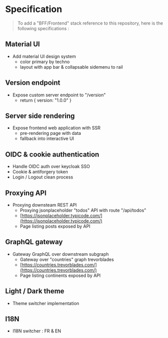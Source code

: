 # Specification

> To add a "BFF/Frontend" stack reference to this repository, here is the following specifications :

## Material UI
* Add material UI design system
    * color primary by techno
    * layout with app bar & collapsable sidemenu to rail

## Version endpoint
* Expose custom server endpoint to "/version"
    * return { version: "1.0.0" }

## Server side rendering
* Expose frontend web application with SSR
    * pre-rendering page with data
    * fallback into interactive UI

## OIDC & cookie authentication
* Handle OIDC auth over keycloak SSO
* Cookie & antiforgery token
* Login / Logout clean process

## Proxying API
* Proxying downsteam REST API
    * Proxying jsonplaceholder "todos" API with route "/api/todos"
    * [https://jsonplaceholder.typicode.com/](https://jsonplaceholder.typicode.com/)
    * Page listing posts exposed by API

## GraphQL gateway
* Gateway GraphQL over downstream subgraph
    * Gateway over "countries" graph trevorblades
    * [https://countries.trevorblades.com/](https://countries.trevorblades.com/)
    * Page listing continents exposed by API

## Light / Dark theme
* Theme switcher implementation

## I18N
* I18N switcher : FR & EN
